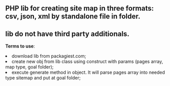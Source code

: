 ## PHP lib for creating site map in three formats: csv, json, xml by standalone file in folder.
## lib do not have third party additionals. 
<b>Terms to use</b>:
    <li>download lib from packagiest.com;</li>
    <li>create new obj from lib class using construct with params (pages array, map type, goal folder);</li>
    <li>execute generate method in object. It will parse pages array into needed type sitemap and put at goal folder;</li>
